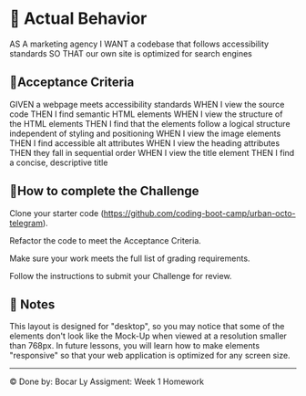 # 📖 Actual Behavior

AS A marketing agency
I WANT a codebase that follows accessibility standards
SO THAT our own site is optimized for search engines

## 📖Acceptance Criteria

GIVEN a webpage meets accessibility standards
WHEN I view the source code
THEN I find semantic HTML elements
WHEN I view the structure of the HTML elements
THEN I find that the elements follow a logical structure independent of styling and positioning
WHEN I view the image elements
THEN I find accessible alt attributes
WHEN I view the heading attributes
THEN they fall in sequential order
WHEN I view the title element
THEN I find a concise, descriptive title

## 📖How to complete the Challenge

Clone your starter code (https://github.com/coding-boot-camp/urban-octo-telegram).

Refactor the code to meet the Acceptance Criteria.

Make sure your work meets the full list of grading requirements.

Follow the instructions to submit your Challenge for review.

## 📝 Notes

This layout is designed for "desktop", so you may notice that some of the elements don't look like the Mock-Up when viewed at a resolution smaller than 768px. In future lessons, you will learn how to make elements "responsive" so that your web application is optimized for any screen size.

---
© Done by: Bocar Ly
Assigment: Week 1 Homework 

[Github_URL]: (https://github.com/bl-engineer/homework1)
[Deployed_URL]: (https://bl-engineer.github.io/homework1/)
